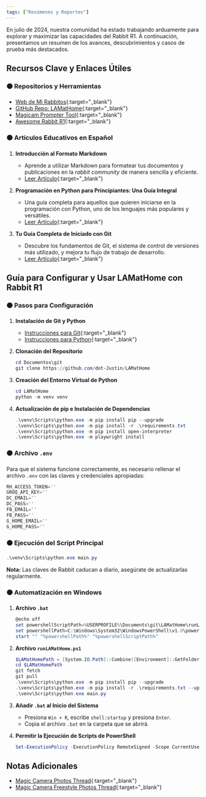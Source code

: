 ```yaml
---
tags: ["Resúmenes y Reportes"]
---
```


En julio de 2024, nuestra comunidad ha estado trabajando arduamente para explorar y maximizar las capacidades del Rabbit R1. A continuación, presentamos un resumen de los avances, descubrimientos y casos de prueba más destacados.

## Recursos Clave y Enlaces Útiles

### 🟠 Repositorios y Herramientas

- [Web de Mi Rabbitos](https://mirabbitosr1.github.io){:target="_blank"}
- [GitHub Repo: LAMatHome](https://github.com/dot-Justin/LAMatHome){:target="_blank"}
- [Magicam Prompter Tool](https://dotjust.in/tools/magicam_prompter/){:target="_blank"}
- [Awesome Rabbit R1](https://github.com/sayhiben/awesome-rabbit-r1){:target="_blank"}

### 🟠 Artículos Educativos en Español

1. **Introducción al Formato Markdown**
   - Aprende a utilizar Markdown para formatear tus documentos y publicaciones en la *rabbit community* de manera sencilla y eficiente.
   - [Leer Artículo](https://medium.com/@axelfernandezcurros/introducci%C3%B3n-al-formato-markdown-0486e5b47809){:target="_blank"}

2. **Programación en Python para Principiantes: Una Guía Integral**
   - Una guía completa para aquellos que quieren iniciarse en la programación con Python, uno de los lenguajes más populares y versátiles.
   - [Leer Artículo](https://medium.com/@axelfernandezcurros/programaci%C3%B3n-en-python-para-principiantes-una-gu%C3%ADa-integral-7e0b87016f84){:target="_blank"}

3. **Tu Guía Completa de Iniciado con Git**
   - Descubre los fundamentos de Git, el sistema de control de versiones más utilizado, y mejora tu flujo de trabajo de desarrollo.
   - [Leer Artículo](https://medium.com/@axelfernandezcurros/tu-gu%C3%ADa-completa-de-iniciado-con-git-b6b475bb6991){:target="_blank"}

## Guía para Configurar y Usar LAMatHome con Rabbit R1

### 🟠 Pasos para Configuración

1. **Instalación de Git y Python**
   - [Instrucciones para Git](https://community.rabbit.tech/t/r1-en-espana/9110/9?u=afaces){:target="_blank"}
   - [Instrucciones para Python](https://community.rabbit.tech/t/r1-en-espana/9110/9?u=afaces){:target="_blank"}

2. **Clonación del Repositorio**
   ```powershell
   cd Documentos\git
   git clone https://github.com/dot-Justin/LAMatHome
   ```

3. **Creación del Entorno Virtual de Python**
   ```powershell
   cd LAMatHome
   python -m venv venv
   ```

4. **Actualización de pip e Instalación de Dependencias**
   ```powershell
   .\venv\Scripts\python.exe -m pip install pip --upgrade
   .\venv\Scripts\python.exe -m pip install -r .\requirements.txt
   .\venv\Scripts\python.exe -m pip install open-interpreter
   .\venv\Scripts\python.exe -m playwright install
   ```

### 🟠 Archivo `.env`

Para que el sistema funcione correctamente, es necesario rellenar el archivo `.env` con las claves y credenciales apropiadas:
```powershell
RH_ACCESS_TOKEN=''
GROQ_API_KEY=''
DC_EMAIL=''
DC_PASS=''
FB_EMAIL=''
FB_PASS=''
G_HOME_EMAIL=''
G_HOME_PASS=''
```

### 🟠 Ejecución del Script Principal
```powershell
.\venv\Scripts\python.exe main.py
```
**Nota:** Las claves de Rabbit caducan a diario, asegúrate de actualizarlas regularmente.

### 🟠 Automatización en Windows
1. **Archivo `.bat`**
   ```powershell
   @echo off
   set powershellScriptPath=%USERPROFILE%\Documents\git\LAMatHome\runLAMatHome.ps1
   set powershellPath=C:\Windows\System32\WindowsPowerShell\v1.0\powershell.exe
   start "" "%powershellPath%" "%powershellScriptPath%"
   ```

2. **Archivo `runLAMatHome.ps1`**
   ```powershell
   $LAMatHomePath = [System.IO.Path]::Combine([Environment]::GetFolderPath("Documents"), "git", "LAMatHome")
   cd $LAMatHomePath
   git fetch
   git pull
   .\venv\Scripts\python.exe -m pip install pip --upgrade
   .\venv\Scripts\python.exe -m pip install -r .\requirements.txt --upgrade
   .\venv\Scripts\python.exe main.py
   ```

3. **Añadir `.bat` al Inicio del Sistema**
   - Presiona `Win + R`, escribe `shell:startup` y presiona `Enter`.
   - Copia el archivo `.bat` en la carpeta que se abrirá.

4. **Permitir la Ejecución de Scripts de PowerShell**
   ```powershell
   Set-ExecutionPolicy -ExecutionPolicy RemoteSigned -Scope CurrentUser
   ```

## Notas Adicionales

- [Magic Camera Photos Thread](https://community.rabbit.tech/t/magic-camera-photos-thread/151){:target="_blank"}
- [Magic Camera Freestyle Photos Thread](https://community.rabbit.tech/t/magic-camera-freestyle-photos-thread/12429){:target="_blank"}
